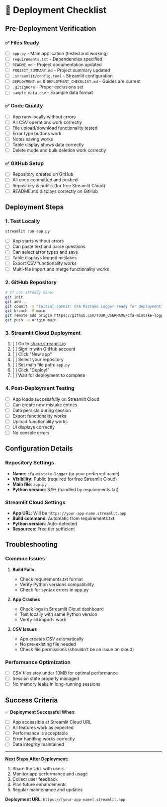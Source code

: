 # 🚀 Deployment Checklist

## Pre-Deployment Verification

### ✅ **Files Ready**
- [ ] `app.py` - Main application (tested and working)
- [ ] `requirements.txt` - Dependencies specified
- [ ] `README.md` - Project documentation updated
- [ ] `PROJECT_SUMMARY.md` - Project summary updated
- [ ] `.streamlit/config.toml` - Streamlit configuration
- [ ] `DEPLOYMENT.md` & `DEPLOYMENT_CHECKLIST.md` - Guides are current
- [ ] `.gitignore` - Proper exclusions set
- [ ] `sample_data.csv` - Example data format

### ✅ **Code Quality**
- [ ] App runs locally without errors
- [ ] All CSV operations work correctly
- [ ] File upload/download functionality tested
- [ ] Error type buttons work
- [ ] Notes saving works
- [ ] Table display shows data correctly
- [ ] Delete mode and bulk deletion work correctly

### ✅ **GitHub Setup**
- [ ] Repository created on GitHub
- [ ] All code committed and pushed
- [ ] Repository is public (for free Streamlit Cloud)
- [ ] README.md displays correctly on GitHub

## Deployment Steps

### 1. **Test Locally**
```bash
streamlit run app.py
```
- [ ] App starts without errors
- [ ] Can paste text and parse questions
- [ ] Can select error types and save
- [ ] Table displays logged mistakes
- [ ] Export CSV functionality works
- [ ] Multi-file import and merge functionality works

### 2. **GitHub Repository**
```bash
# If not already done:
git init
git add .
git commit -m "Initial commit: CFA Mistake Logger ready for deployment"
git branch -M main
git remote add origin https://github.com/YOUR_USERNAME/cfa-mistake-logger.git
git push -u origin main
```

### 3. **Streamlit Cloud Deployment**
1. [ ] Go to [share.streamlit.io](https://share.streamlit.io)
2. [ ] Sign in with GitHub account
3. [ ] Click "New app"
4. [ ] Select your repository
5. [ ] Set main file path: `app.py`
6. [ ] Click "Deploy!"
7. [ ] Wait for deployment to complete

### 4. **Post-Deployment Testing**
- [ ] App loads successfully on Streamlit Cloud
- [ ] Can create new mistake entries
- [ ] Data persists during session
- [ ] Export functionality works
- [ ] Upload functionality works
- [ ] UI displays correctly
- [ ] No console errors

## Configuration Details

### **Repository Settings**
- **Name**: `cfa-mistake-logger` (or your preferred name)
- **Visibility**: Public (required for free Streamlit Cloud)
- **Main file**: `app.py`
- **Python version**: 3.9+ (handled by requirements.txt)

### **Streamlit Cloud Settings**
- **App URL**: Will be `https://your-app-name.streamlit.app`
- **Build command**: Automatic from requirements.txt
- **Python version**: Auto-detected
- **Resources**: Free tier sufficient

## Troubleshooting

### **Common Issues**
1. **Build Fails**
   - Check requirements.txt format
   - Verify Python versions compatibility
   - Check for syntax errors in app.py

2. **App Crashes**
   - Check logs in Streamlit Cloud dashboard
   - Test locally with same Python version
   - Verify all imports work

3. **CSV Issues**
   - App creates CSV automatically
   - No pre-existing file needed
   - Check file permissions (shouldn't be an issue on cloud)

### **Performance Optimization**
- [ ] CSV files stay under 10MB for optimal performance
- [ ] Session state properly managed
- [ ] No memory leaks in long-running sessions

## Success Criteria

✅ **Deployment Successful When:**
- [ ] App accessible at Streamlit Cloud URL
- [ ] All features work as expected
- [ ] Performance is acceptable
- [ ] Error handling works correctly
- [ ] Data integrity maintained

---

**Next Steps After Deployment:**
1. Share the URL with users
2. Monitor app performance and usage
3. Collect user feedback
4. Plan future enhancements
5. Regular maintenance and updates

**Deployment URL**: `https://[your-app-name].streamlit.app`